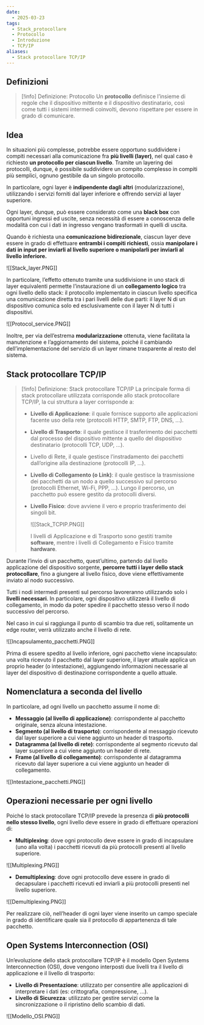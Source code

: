 ```yaml
---
date:
  - 2025-03-23
tags:
  - Stack_protocollare
  - Protocollo
  - Introduzione
  - TCP/IP
aliases:
  - Stack protocollare TCP/IP
---
```


## Definizioni


> [!info] Definizione: Protocollo
> Un **protocollo** definisce l’insieme di regole che il dispositivo mittente e il dispositivo destinatario, così come tutti i sistemi intermedi coinvolti, devono rispettare per essere in grado di comunicare.

## Idea

In situazioni più complesse, potrebbe essere opportuno suddividere i compiti necessari alla comunicazione fra **più livelli (layer)**, nel qual caso è richiesto **un protocollo per ciascun livello**. Tramite un layering dei protocolli, dunque, è possibile suddividere un compito complesso in compiti più semplici, ognuno gestibile da un singolo protocollo. 

In particolare, ogni layer è **indipendente dagli altri** (modularizzazione), utilizzando i servizi forniti dal layer inferiore e offrendo servizi al layer superiore. 

Ogni layer, dunque, può essere considerato come una **black box** con opportuni ingressi ed uscite, senza necessità di essere a conoscenza delle modalità con cui i dati in ingresso vengano trasformati in quelli di uscita. 

Quando è richiesta una **comunicazione bidirezionale**, ciascun layer deve essere in grado di effettuare **entrambi i compiti richiesti**, ossia **manipolare i dati in input per inviarli al livello superiore o manipolarli per inviarli al livello inferiore.**

![[Stack_layer.PNG]]

In particolare, l’effetto ottenuto tramite una suddivisione in uno stack di layer equivalenti permette l’instaurazione di un **collegamento logico** tra ogni livello dello stack: il protocollo implementato in ciascun livello specifica una comunicazione diretta tra i pari livelli delle due parti: il layer N di un dispositivo comunica solo ed esclusivamente con il layer N di tutti i dispositivi.

![[Protocol_service.PNG]]

Inoltre, per via dell’estrema **modularizzazione** ottenuta, viene facilitata la manutenzione e l’aggiornamento del sistema, poiché il cambiando dell’implementazione del servizio di un layer rimane trasparente al resto del sistema.

## Stack protocollare TCP/IP

> [!info] Definizione: Stack protocollare TCP/IP
> La principale forma di stack protocollare utilizzata corrisponde allo stack protocollare TCP/IP, la cui struttura a layer corrisponde a:
> - **Livello di Applicazione**: il quale fornisce supporto alle applicazioni facente uso della rete (protocolli HTTP, SMTP, FTP, DNS, ...). 
> - **Livello di Trasporto**: il quale gestisce il trasferimento dei pacchetti dal processo del dispositivo mittente a quello del dispositivo destinatario (protocolli TCP, UDP, ...). 
> - Livello di Rete, il quale gestisce l’instradamento dei pacchetti dall’origine alla destinazione (protocolli IP, ...). 
> - **Livello di Collegamento (o Link)**: il quale gestisce la trasmissione dei pacchetti da un nodo a quello successivo sul percorso (protocolli Ethernet, Wi-Fi, PPP, ...). Lungo il percorso, un pacchetto può essere gestito da protocolli diversi. 
> - **Livello Fisico**: dove avviene il vero e proprio trasferimento dei singoli bit.
>   
>   ![[Stack_TCPIP.PNG]]
>   
>   I livelli di Applicazione e di Trasporto sono gestiti tramite **software**, mentre i livelli di Collegamento e Fisico tramite **hardware**.

Durante l’invio di un pacchetto, quest’ultimo, partendo dal livello applicazione del dispositivo sorgente, **percorre tutti i layer dello stack protocollare**, fino a giungere al livello fisico, dove viene effettivamente inviato al nodo successivo. 

Tutti i nodi intermedi presenti sul percorso lavoreranno utilizzando solo i **livelli necessari**. In particolare, ogni dispositivo utilizzerà il livello di collegamento, in modo da poter spedire il pacchetto stesso verso il nodo successivo del percorso. 

Nel caso in cui si raggiunga il punto di scambio tra due reti, solitamente un edge router, verrà utilizzato anche il livello di rete.

![[Incapsulamento_pacchetti.PNG]]

Prima di essere spedito al livello inferiore, ogni pacchetto viene incapsulato: una volta ricevuto il pacchetto dal layer superiore, il layer attuale applica un proprio header (o intestazione), aggiungendo informazioni necessarie al layer del dispositivo di destinazione corrispondente a quello attuale. 

## Nomenclatura a seconda del livello

In particolare, ad ogni livello un pacchetto assume il nome di:
- **Messaggio (al livello di applicazione)**: corrispondente al pacchetto originale, senza alcuna intestazione.
- **Segmento (al livello di trasporto)**: corrispondente al messaggio ricevuto dal layer superiore a cui viene aggiunto un header di trasporto.
- **Datagramma (al livello di rete)**: corrispondente al segmento ricevuto dal layer superiore a cui viene aggiunto un header di rete.
- **Frame (al livello di collegamento)**: corrispondente al datagramma ricevuto dal layer superiore a cui viene aggiunto un header di collegamento.

![[Intestazione_pacchetti.PNG]]

## Operazioni necessarie per ogni livello

Poiché lo stack protocollare TCP/IP prevede la presenza di **più protocolli nello stesso livello**, ogni livello deve essere in grado di effettuare operazioni di:
-  **Multiplexing**: dove ogni protocollo deve essere in grado di incapsulare (uno alla volta) i pacchetti ricevuti da più protocolli presenti al livello superiore.

![[Multiplexing.PNG]]

- **Demultiplexing**: dove ogni protocollo deve essere in grado di decapsulare i pacchetti ricevuti ed inviarli a più protocolli presenti nel livello superiore.

![[Demultiplexing.PNG]]

Per realizzare ciò, nell’header di ogni layer viene inserito un campo speciale in grado di identificare quale sia il protocollo di appartenenza di tale pacchetto. 

## Open Systems Interconnection (OSI)

Un’evoluzione dello stack protocollare TCP/IP è il modello Open Systems Interconnection (OSI), dove vengono interposti due livelli tra il livello di applicazione e il livello di trasporto: 
- **Livello di Presentazione**: utilizzato per consentire alle applicazioni di interpretare i dati (es: crittografia, compressione, ...).
- **Livello di Sicurezza**: utilizzato per gestire servizi come la sincronizzazione o il ripristino dello scambio di dati.

![[Modello_OSI.PNG]]
